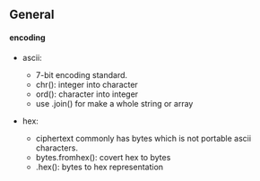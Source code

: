 ## General

#### encoding
- ascii:
    - 7-bit encoding standard. 
    - chr(): integer into character
    - ord(): character into integer
    - use .join() for make a whole string or array

- hex:
    - ciphertext commonly has bytes which is not portable ascii characters.
    - bytes.fromhex(): covert hex to bytes
    - .hex(): bytes to hex representation